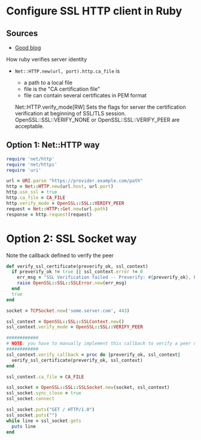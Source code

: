 # Configure SSL HTTP client in Ruby

## Sources

* [Good blog](http://www.braintreepayments.com/blog/sslsocket-verify_mode-doesnt-verify/)

How ruby verifies server identity

* `Net::HTTP.new(url, port).http.ca_file` is
    * a path to a local file
    * file is the "CA certification file"
    * file can contain several certificates in PEM format

    Net::HTTP.verify_mode[RW]
        Sets the flags for server the certification verification at beginning of SSL/TLS session.
        OpenSSL::SSL::VERIFY_NONE or OpenSSL::SSL::VERIFY_PEER are acceptable.

## Option 1: Net::HTTP way

```ruby
require 'net/http'
require 'net/https'
require 'uri'

url = URI.parse "https://provider.example.com/path"
http = Net::HTTP.new(url.host, url.port)
http.use_ssl = true
http.ca_file = CA_FILE
http.verify_mode = OpenSSL::SSL::VERIFY_PEER
request = Net::HTTP::Get.new(url.path)
response = http.request(request)
```

# Option 2: SSL Socket way

Note the callback defined to verify the peer

```ruby
def verify_ssl_certificate(preverify_ok, ssl_context)
  if preverify_ok != true || ssl_context.error != 0
    err_msg = "SSL Verification failed -- Preverify: #{preverify_ok}, Error: #{ssl_context.error_string} (#{ssl_context.error})"
    raise OpenSSL::SSL::SSLError.new(err_msg)
  end
  true
end

socket = TCPSocket.new('some.server.com', 443)

ssl_context = OpenSSL::SSL::SSLContext.new()
ssl_context.verify_mode = OpenSSL::SSL::VERIFY_PEER

############
# NOTE: you have to manually implement this callback to verify a peer using SSLContext
############
ssl_context.verify_callback = proc do |preverify_ok, ssl_context|
  verify_ssl_certificate(preverify_ok, ssl_context)
end

ssl_context.ca_file = CA_FILE

ssl_socket = OpenSSL::SSL::SSLSocket.new(socket, ssl_context)
ssl_socket.sync_close = true
ssl_socket.connect

ssl_socket.puts("GET / HTTP/1.0")
ssl_socket.puts("")
while line = ssl_socket.gets
  puts line
end
```


